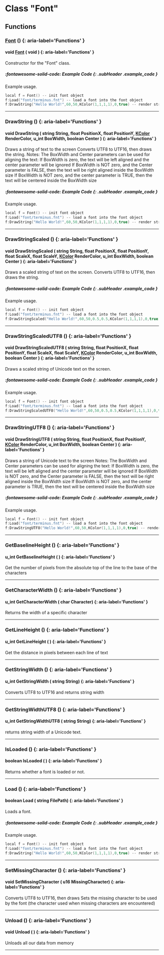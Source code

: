 # Class "Font"
## Functions
### [Font](../Font) () {: aria-label='Functions' }
#### void [Font](../Font) ( void )  {: aria-label='Functions' }

Constructor for the "Font" class.
##### :fontawesome-solid-code: Example Code {: .subHeader .example_code }
Example usage.
```cpp 
local f = Font() -- init font object
f:Load("font/terminus.fnt") -- load a font into the font object
f:DrawString("Hello World!",60,50,KColor(1,1,1,1),0,true) -- render string with loaded font on position 60x50y

```

___ 
### DrawString () {: aria-label='Functions' }
#### void DrawString ( string String, float PositionX, float PositionY, [KColor](../KColor) RenderColor, u_int BoxWidth, boolean Center )  {: aria-label='Functions' }
Draws a string of text to the screen
Converts UTF8 to UTF16, then draws the string. 
Notes: The BoxWidth and Center parameters can be used for aligning the text: If BoxWidth is zero, the text will be left aligned and the center parameter will be ignored If BoxWidth is NOT zero, and the Center parameter is FALSE, then the text will be right aligned inside the BoxWidth size If BoxWidth is NOT zero, and the center parameter is TRUE, then the text will be centered inside the BoxWidth size 
##### :fontawesome-solid-code: Example Code {: .subHeader .example_code }
Example usage.
```cpp 
local f = Font() -- init font object
f:Load("font/terminus.fnt") -- load a font into the font object
f:DrawString("Hello World!",60,50,KColor(1,1,1,1),0,true) -- render string with loaded font on position 60x50y

```

___ 
### DrawStringScaled () {: aria-label='Functions' }
#### void DrawStringScaled ( string String, float PositionX, float PositionY, float ScaleX, float ScaleY, [KColor](../KColor) RenderColor, u_int BoxWidth, boolean Center )  {: aria-label='Functions' }
Draws a scaled string of text on the screen.
Converts UTF8 to UTF16, then draws the string. 
##### :fontawesome-solid-code: Example Code {: .subHeader .example_code }
Example usage.
```cpp 
local f = Font() -- init font object
f:Load("font/terminus.fnt") -- load a font into the font object
f:DrawStringScaled("Hello World!",60,50,0.5,0.5,KColor(1,1,1,1),0,true) -- render string with loaded font on position 60x50y

```

___ 
### DrawStringScaledUTF8 () {: aria-label='Functions' }
#### void DrawStringScaledUTF8 ( string String, float PositionX, float PositionY, float ScaleX, float ScaleY, [KColor](../KColor) RenderColor, u_int BoxWidth, boolean Center )  {: aria-label='Functions' }
Draws a scaled string of Unicode text on the screen.
##### :fontawesome-solid-code: Example Code {: .subHeader .example_code }
Example usage.
```cpp 
local f = Font() -- init font object
f:Load("font/terminus.fnt") -- load a font into the font object
f:DrawStringScaledUTF8("Hello World!",60,50,0.5,0.5,KColor(1,1,1,1),0,true) -- render string with loaded font on position 60x50y

```

___ 
### DrawStringUTF8 () {: aria-label='Functions' }
#### void DrawStringUTF8 ( string String, float PositionX, float PositionY, [KColor](../KColor) RenderColor, u_int BoxWidth, boolean Center )  {: aria-label='Functions' }
Draws a string of Unicode text to the screen
Notes: The BoxWidth and Center parameters can be used for aligning the text: If BoxWidth is zero, the text will be left aligned and the center parameter will be ignored If BoxWidth is NOT zero, and the Center parameter is FALSE, then the text will be right aligned inside the BoxWidth size If BoxWidth is NOT zero, and the center parameter is TRUE, then the text will be centered inside the BoxWidth size 
##### :fontawesome-solid-code: Example Code {: .subHeader .example_code }
Example usage.
```cpp 
local f = Font() -- init font object
f:Load("font/terminus.fnt") -- load a font into the font object
f:DrawStringUTF8("Hello World!",60,50,KColor(1,1,1,1),0,true) -- render string with loaded font on position 60x50y

```

___ 
### GetBaselineHeight () {: aria-label='Functions' }
#### u_int GetBaselineHeight ( )  {: aria-label='Functions' }
Get the number of pixels from the absolute top of the line to the base of the characters 
___ 
### GetCharacterWidth () {: aria-label='Functions' }
#### u_int GetCharacterWidth ( char Character)  {: aria-label='Functions' }
Returns the width of a specific character 
___ 
### GetLineHeight () {: aria-label='Functions' }
#### u_int GetLineHeight ( )  {: aria-label='Functions' }
Get the distance in pixels between each line of text 
___ 
### GetStringWidth () {: aria-label='Functions' }
#### u_int GetStringWidth ( string String)  {: aria-label='Functions' }
Converts UTF8 to UTF16 and returns string width
___ 
### GetStringWidthUTF8 () {: aria-label='Functions' }
#### u_int GetStringWidthUTF8 ( string String)  {: aria-label='Functions' }
returns string width of a Unicode text. 
___ 
### IsLoaded () {: aria-label='Functions' }
#### boolean IsLoaded ( )  {: aria-label='Functions' }
Returns whether a font is loaded or not. 
___ 
### Load () {: aria-label='Functions' }
#### boolean Load ( string FilePath)  {: aria-label='Functions' }
Loads a font. 
##### :fontawesome-solid-code: Example Code {: .subHeader .example_code }
Example usage.
```cpp 
local f = Font() -- init font object
f:Load("font/terminus.fnt") -- load a font into the font object
f:DrawString("Hello World!",60,50,KColor(1,1,1,1),0,true) -- render string with loaded font on position 60x50y

```

___ 
### SetMissingCharacter () {: aria-label='Functions' }
#### void SetMissingCharacter ( u16 MissingCharacter)  {: aria-label='Functions' }
Converts UTF8 to UTF16, then draws
Sets the missing character to be used by the font (the character used when missing characters are encountered) 
___ 
### Unload () {: aria-label='Functions' }
#### void Unload ( )  {: aria-label='Functions' }
Unloads all our data from memory 
___ 
